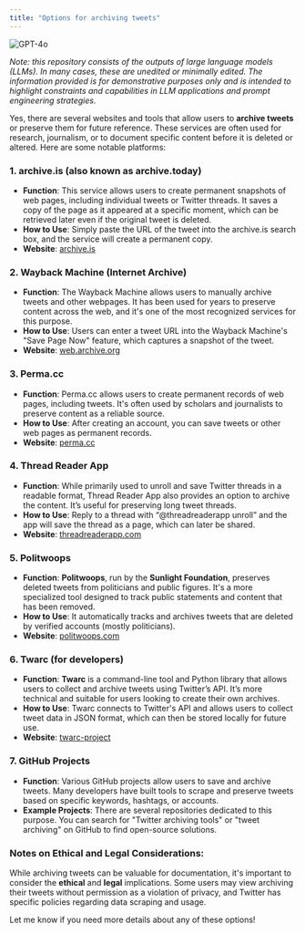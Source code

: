 ```yaml
---
title: "Options for archiving tweets"
---
```

![GPT-4o](https://img.shields.io/badge/GPT--4o-3333FF?style=for-the-badge&logo=openai&logoColor=white)



*Note: this repository consists of the outputs of large language models (LLMs). In many cases, these are unedited or minimally edited. The information provided is for demonstrative purposes only and is intended to highlight constraints and capabilities in LLM applications and prompt engineering strategies.*


Yes, there are several websites and tools that allow users to **archive tweets** or preserve them for future reference. These services are often used for research, journalism, or to document specific content before it is deleted or altered. Here are some notable platforms:

### 1. **archive.is** (also known as archive.today)
   - **Function**: This service allows users to create permanent snapshots of web pages, including individual tweets or Twitter threads. It saves a copy of the page as it appeared at a specific moment, which can be retrieved later even if the original tweet is deleted.
   - **How to Use**: Simply paste the URL of the tweet into the archive.is search box, and the service will create a permanent copy.
   - **Website**: [archive.is](https://archive.is)

### 2. **Wayback Machine (Internet Archive)**
   - **Function**: The Wayback Machine allows users to manually archive tweets and other webpages. It has been used for years to preserve content across the web, and it's one of the most recognized services for this purpose.
   - **How to Use**: Users can enter a tweet URL into the Wayback Machine's "Save Page Now" feature, which captures a snapshot of the tweet.
   - **Website**: [web.archive.org](https://web.archive.org)

### 3. **Perma.cc**
   - **Function**: Perma.cc allows users to create permanent records of web pages, including tweets. It's often used by scholars and journalists to preserve content as a reliable source.
   - **How to Use**: After creating an account, you can save tweets or other web pages as permanent records.
   - **Website**: [perma.cc](https://perma.cc)

### 4. **Thread Reader App**
   - **Function**: While primarily used to unroll and save Twitter threads in a readable format, Thread Reader App also provides an option to archive the content. It’s useful for preserving long tweet threads.
   - **How to Use**: Reply to a thread with “@threadreaderapp unroll” and the app will save the thread as a page, which can later be shared.
   - **Website**: [threadreaderapp.com](https://threadreaderapp.com)

### 5. **Politwoops**
   - **Function**: **Politwoops**, run by the **Sunlight Foundation**, preserves deleted tweets from politicians and public figures. It's a more specialized tool designed to track public statements and content that has been removed.
   - **How to Use**: It automatically tracks and archives tweets that are deleted by verified accounts (mostly politicians).
   - **Website**: [politwoops.com](https://www.politwoops.com)

### 6. **Twarc (for developers)**
   - **Function**: **Twarc** is a command-line tool and Python library that allows users to collect and archive tweets using Twitter’s API. It’s more technical and suitable for users looking to create their own archives.
   - **How to Use**: Twarc connects to Twitter's API and allows users to collect tweet data in JSON format, which can then be stored locally for future use.
   - **Website**: [twarc-project](https://twarc-project.readthedocs.io/en/latest/)

### 7. **GitHub Projects**
   - **Function**: Various GitHub projects allow users to save and archive tweets. Many developers have built tools to scrape and preserve tweets based on specific keywords, hashtags, or accounts.
   - **Example Projects**: There are several repositories dedicated to this purpose. You can search for "Twitter archiving tools" or "tweet archiving" on GitHub to find open-source solutions.

### Notes on Ethical and Legal Considerations:
While archiving tweets can be valuable for documentation, it's important to consider the **ethical** and **legal** implications. Some users may view archiving their tweets without permission as a violation of privacy, and Twitter has specific policies regarding data scraping and usage.

Let me know if you need more details about any of these options!
